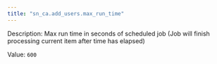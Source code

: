 ```yaml
---
title: "sn_ca.add_users.max_run_time"
---
```


Description: Max run time in seconds of scheduled job (Job will finish processing current item after time has elapsed)

Value: `600`